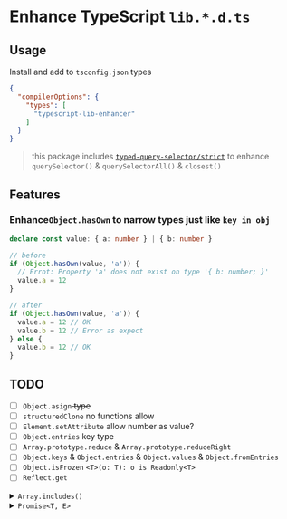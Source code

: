 # Enhance TypeScript `lib.*.d.ts`

## Usage

Install and add to `tsconfig.json` types
```json
{
  "compilerOptions": {
    "types": [
      "typescript-lib-enhancer"
    ]
  }
}
```
> this package includes [`typed-query-selector/strict`](https://github.com/g-plane/typed-query-selector) to enhance `querySelector()` & `querySelectorAll()` & `closest()`

## Features

### Enhance`Object.hasOwn` to narrow types just like `key in obj`
```ts
declare const value: { a: number } | { b: number }

// before 
if (Object.hasOwn(value, 'a')) {
  // Errot: Property 'a' does not exist on type '{ b: number; }'
  value.a = 12
}

// after
if (Object.hasOwn(value, 'a')) {
  value.a = 12 // OK
  value.b = 12 // Error as expect
} else {
  value.b = 12 // OK
}
```

## TODO

- [ ] ~~`Object.asign` type~~
- [ ] `structuredClone` no functions allow
- [ ] `Element.setAttribute` allow number as value?
- [ ] `Object.entries` key type 
- [ ] `Array.prototype.reduce` & `Array.prototype.reduceRight`
- [ ] `Object.keys` & `Object.entries` & `Object.values` & `Object.fromEntries`
- [ ] `Object.isFrozen` `<T>(o: T): o is Readonly<T>`
- [ ] `Reflect.get`

<details>
  <summary><code>Array.includes()</code></summary>
  
  ```ts
  enum A {
    A1 = "A1",
    A2 = "A2",
    B1 = "B1"
  }
  const a: string = ""
  const Akeys: A[] = Object.keys(A)    
  // should not error
  // error: type string not assignable to type A
  if (Akeys.includes(a)) {
    // a should be A
    // a: string
    a 
  } else {
    // a should still be string
    // a: string
    a
  }
  ```
</details>

<details>
  <summary><code>Promise&lt;T, E&gt;</code></summary>

  Add error generic for Promise
</details>

<!-- and more :
  eslint plugin 
    rule : Object.keys() & Object.entries & Object.values not allow number and Symbol
    
 -->